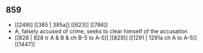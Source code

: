 ## 859
- [[249]] [[385 | 385a]] [[623]] [[786]] 
- A, falsely accused of crime, seeks to clear himself of the accusation
- [[828 | 828 tr A &amp; B &amp; ch B-5 to A-5]] [[829]] [[1291 | 1291a ch A to A-5]] [[1447]] 

